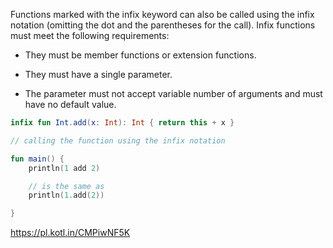 Functions marked with the infix keyword can also be called using the infix notation (omitting the dot and the parentheses for the call). Infix functions must meet the following requirements:

- They must be member functions or extension functions.

- They must have a single parameter.

- The parameter must not accept variable number of arguments and must have no default value.

```kotlin
infix fun Int.add(x: Int): Int { return this + x }

// calling the function using the infix notation

fun main() {
    println(1 add 2)

    // is the same as
    println(1.add(2))

}
```

<https://pl.kotl.in/CMPiwNF5K>